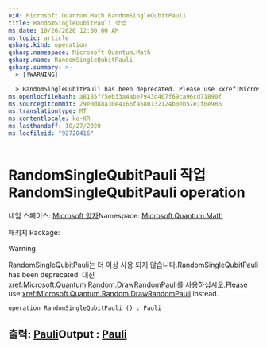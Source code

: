 ```yaml
---
uid: Microsoft.Quantum.Math.RandomSingleQubitPauli
title: RandomSingleQubitPauli 작업
ms.date: 10/26/2020 12:00:00 AM
ms.topic: article
qsharp.kind: operation
qsharp.namespace: Microsoft.Quantum.Math
qsharp.name: RandomSingleQubitPauli
qsharp.summary: >-
  > [!WARNING]

  > RandomSingleQubitPauli has been deprecated. Please use <xref:Microsoft.Quantum.Random.DrawRandomPauli> instead.
ms.openlocfilehash: a8185ff5eb33a4abe7943d407f69ca96cd71890f
ms.sourcegitcommit: 29e0d88a30e4166fa580132124b0eb57e1f0e986
ms.translationtype: MT
ms.contentlocale: ko-KR
ms.lasthandoff: 10/27/2020
ms.locfileid: "92720416"
---
```

# <a name="randomsinglequbitpauli-operation"></a><span data-ttu-id="ef972-102">RandomSingleQubitPauli 작업</span><span class="sxs-lookup"><span data-stu-id="ef972-102">RandomSingleQubitPauli operation</span></span>

<span data-ttu-id="ef972-103">네임 스페이스: [Microsoft 양자](xref:Microsoft.Quantum.Math)</span><span class="sxs-lookup"><span data-stu-id="ef972-103">Namespace: [Microsoft.Quantum.Math](xref:Microsoft.Quantum.Math)</span></span>

<span data-ttu-id="ef972-104">패키지 [](https://nuget.org/packages/)</span><span class="sxs-lookup"><span data-stu-id="ef972-104">Package: [](https://nuget.org/packages/)</span></span>


> [!WARNING]
> <span data-ttu-id="ef972-105">RandomSingleQubitPauli는 더 이상 사용 되지 않습니다.</span><span class="sxs-lookup"><span data-stu-id="ef972-105">RandomSingleQubitPauli has been deprecated.</span></span> <span data-ttu-id="ef972-106">대신 <xref:Microsoft.Quantum.Random.DrawRandomPauli>를 사용하십시오.</span><span class="sxs-lookup"><span data-stu-id="ef972-106">Please use <xref:Microsoft.Quantum.Random.DrawRandomPauli> instead.</span></span>



```qsharp
operation RandomSingleQubitPauli () : Pauli
```


## <a name="output--pauli"></a><span data-ttu-id="ef972-107">출력: [Pauli](xref:microsoft.quantum.lang-ref.pauli)</span><span class="sxs-lookup"><span data-stu-id="ef972-107">Output : [Pauli](xref:microsoft.quantum.lang-ref.pauli)</span></span>

